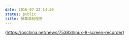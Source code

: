 ```yaml
---
date: 2016-07-22 14:30
status: public
title: 屏幕录制程序
---
```

(https://oschina.net/news/75383/linux-8-screen-recorder)
